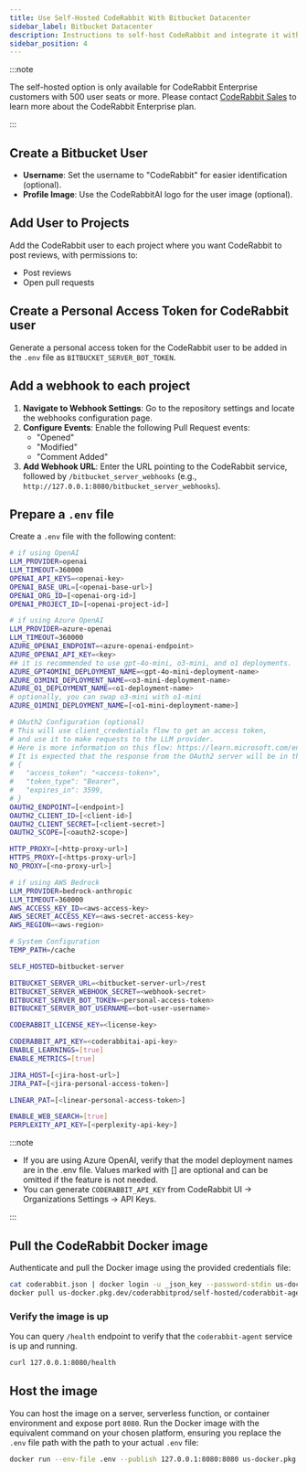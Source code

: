 ```yaml
---
title: Use Self-Hosted CodeRabbit With Bitbucket Datacenter
sidebar_label: Bitbucket Datacenter
description: Instructions to self-host CodeRabbit and integrate it with  Bitbucket Datacenter.
sidebar_position: 4
---
```


:::note

The self-hosted option is only available for CodeRabbit Enterprise customers with 500 user seats or more. Please contact [CodeRabbit Sales](mailto:sales@coderabbit.ai) to learn more about the CodeRabbit Enterprise plan.

:::

## Create a Bitbucket User

- **Username**: Set the username to "CodeRabbit" for easier identification (optional).
- **Profile Image**: Use the CodeRabbitAI logo for the user image (optional).

## Add User to Projects

Add the CodeRabbit user to each project where you want CodeRabbit to post reviews, with permissions to:

- Post reviews
- Open pull requests

## Create a Personal Access Token for CodeRabbit user

Generate a personal access token for the CodeRabbit user to be added in the `.env` file as `BITBUCKET_SERVER_BOT_TOKEN`.

## Add a webhook to each project

1. **Navigate to Webhook Settings**: Go to the repository settings and locate the webhooks configuration page.
2. **Configure Events**: Enable the following Pull Request events:
   - "Opened"
   - "Modified"
   - "Comment Added"
3. **Add Webhook URL**: Enter the URL pointing to the CodeRabbit service, followed by `/bitbucket_server_webhooks` (e.g., `http://127.0.0.1:8080/bitbucket_server_webhooks`).

## Prepare a `.env` file

Create a `.env` file with the following content:

```bash
# if using OpenAI
LLM_PROVIDER=openai
LLM_TIMEOUT=360000
OPENAI_API_KEYS=<openai-key>
OPENAI_BASE_URL=[<openai-base-url>]
OPENAI_ORG_ID=[<openai-org-id>]
OPENAI_PROJECT_ID=[<openai-project-id>]

# if using Azure OpenAI
LLM_PROVIDER=azure-openai
LLM_TIMEOUT=360000
AZURE_OPENAI_ENDPOINT=<azure-openai-endpoint>
AZURE_OPENAI_API_KEY=<key>
## it is recommended to use gpt-4o-mini, o3-mini, and o1 deployments.
AZURE_GPT4OMINI_DEPLOYMENT_NAME=<gpt-4o-mini-deployment-name>
AZURE_O3MINI_DEPLOYMENT_NAME=<o3-mini-deployment-name>
AZURE_O1_DEPLOYMENT_NAME=<o1-deployment-name>
# optionally, you can swap o3-mini with o1-mini
AZURE_O1MINI_DEPLOYMENT_NAME=[<o1-mini-deployment-name>]

# OAuth2 Configuration (optional)
# This will use client_credentials flow to get an access token,
# and use it to make requests to the LLM provider.
# Here is more information on this flow: https://learn.microsoft.com/en-us/entra/identity-platform/v2-oauth2-client-creds-grant-flow#first-case-access-token-request-with-a-shared-secret
# It is expected that the response from the OAuth2 server will be in the format
# {
#   "access_token": "<access-token>",
#   "token_type": "Bearer",
#   "expires_in": 3599,
# }
OAUTH2_ENDPOINT=[<endpoint>]
OAUTH2_CLIENT_ID=[<client-id>]
OAUTH2_CLIENT_SECRET=[<client-secret>]
OAUTH2_SCOPE=[<oauth2-scope>]

HTTP_PROXY=[<http-proxy-url>]
HTTPS_PROXY=[<https-proxy-url>]
NO_PROXY=[<no-proxy-url>]

# if using AWS Bedrock
LLM_PROVIDER=bedrock-anthropic
LLM_TIMEOUT=360000
AWS_ACCESS_KEY_ID=<aws-access-key>
AWS_SECRET_ACCESS_KEY=<aws-secret-access-key>
AWS_REGION=<aws-region>

# System Configuration
TEMP_PATH=/cache

SELF_HOSTED=bitbucket-server

BITBUCKET_SERVER_URL=<bitbucket-server-url>/rest
BITBUCKET_SERVER_WEBHOOK_SECRET=<webhook-secret>
BITBUCKET_SERVER_BOT_TOKEN=<personal-access-token>
BITBUCKET_SERVER_BOT_USERNAME=<bot-user-username>

CODERABBIT_LICENSE_KEY=<license-key>

CODERABBIT_API_KEY=<coderabbitai-api-key>
ENABLE_LEARNINGS=[true]
ENABLE_METRICS=[true]

JIRA_HOST=[<jira-host-url>]
JIRA_PAT=[<jira-personal-access-token>]

LINEAR_PAT=[<linear-personal-access-token>]

ENABLE_WEB_SEARCH=[true]
PERPLEXITY_API_KEY=[<perplexity-api-key>]
```

:::note

- If you are using Azure OpenAI, verify that the model deployment names are in the .env file.
  Values marked with [] are optional and can be omitted if the feature is not needed.
- You can generate `CODERABBIT_API_KEY` from CodeRabbit UI -> Organizations Settings -> API Keys.

:::

## Pull the CodeRabbit Docker image

Authenticate and pull the Docker image using the provided credentials file:

```bash
cat coderabbit.json | docker login -u _json_key --password-stdin us-docker.pkg.dev
docker pull us-docker.pkg.dev/coderabbitprod/self-hosted/coderabbit-agent:latest
```

### Verify the image is up

You can query `/health` endpoint to verify that the `coderabbit-agent` service is up and running.

```bash
curl 127.0.0.1:8080/health
```

## Host the image

You can host the image on a server, serverless function, or container environment and expose port `8080`. Run the Docker image with the equivalent command on your chosen platform, ensuring you replace the `.env` file path with the path to your actual `.env` file:

```bash
docker run --env-file .env --publish 127.0.0.1:8080:8080 us-docker.pkg.dev/coderabbitprod/self-hosted/coderabbit-agent:latest
```
